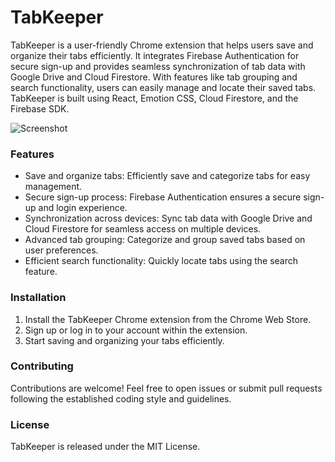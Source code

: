 # TabKeeper
TabKeeper is a user-friendly Chrome extension that helps users save and organize their tabs efficiently. It integrates Firebase Authentication for secure sign-up and provides seamless synchronization of tab data with Google Drive and Cloud Firestore. With features like tab grouping and search functionality, users can easily manage and locate their saved tabs. TabKeeper is built using React, Emotion CSS, Cloud Firestore, and the Firebase SDK.


![Screenshot](https://github.com/justinegeo96/tab-keeper-react-chrome-extension/blob/main/src/assets/design-static-version.png?raw=true)


### Features
- Save and organize tabs: Efficiently save and categorize tabs for easy management.
- Secure sign-up process: Firebase Authentication ensures a secure sign-up and login experience.
- Synchronization across devices: Sync tab data with Google Drive and Cloud Firestore for seamless access on multiple devices.
- Advanced tab grouping: Categorize and group saved tabs based on user preferences.
- Efficient search functionality: Quickly locate tabs using the search feature.


### Installation
1. Install the TabKeeper Chrome extension from the Chrome Web Store.
2. Sign up or log in to your account within the extension.
3. Start saving and organizing your tabs efficiently.


### Contributing
Contributions are welcome! Feel free to open issues or submit pull requests following the established coding style and guidelines.

### License
TabKeeper is released under the MIT License.
